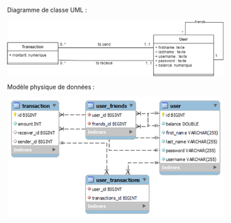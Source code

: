 Diagramme de classe UML :  

![Cover](https://github.com/Norana95/Project-6_PayMyBuddy/blob/main/img/uml.png)

Modèle physique de données : 

![Cover](https://github.com/Norana95/Project-6_PayMyBuddy/blob/main/img/MPD.png)
